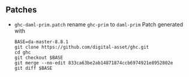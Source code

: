 ## Patches

- `ghc-daml-prim.patch` rename `ghc-prim` to `daml-prim`
    Patch generated with
    ```
    BASE=da-master-8.8.1
    git clone https://github.com/digital-asset/ghc.git
    cd ghc
    git checkout $BASE
    git merge --no-edit 833ca63be2ab14871874ccb6974921e8952802e
    git diff $BASE
    ```
